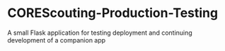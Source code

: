 # COREScouting-Production-Testing
A small Flask application for testing deployment and continuing development of a companion app
